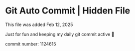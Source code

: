 # Git Auto Commit | Hidden File

This file was added Feb 12, 2025

Just for fun and keeping my daily git commit active 🤪

commit number: 1124615
